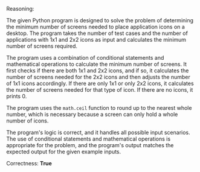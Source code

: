 Reasoning:

The given Python program is designed to solve the problem of determining the minimum number of screens needed to place application icons on a desktop. The program takes the number of test cases and the number of applications with 1x1 and 2x2 icons as input and calculates the minimum number of screens required.

The program uses a combination of conditional statements and mathematical operations to calculate the minimum number of screens. It first checks if there are both 1x1 and 2x2 icons, and if so, it calculates the number of screens needed for the 2x2 icons and then adjusts the number of 1x1 icons accordingly. If there are only 1x1 or only 2x2 icons, it calculates the number of screens needed for that type of icon. If there are no icons, it prints 0.

The program uses the `math.ceil` function to round up to the nearest whole number, which is necessary because a screen can only hold a whole number of icons.

The program's logic is correct, and it handles all possible input scenarios. The use of conditional statements and mathematical operations is appropriate for the problem, and the program's output matches the expected output for the given example inputs.

Correctness: **True**